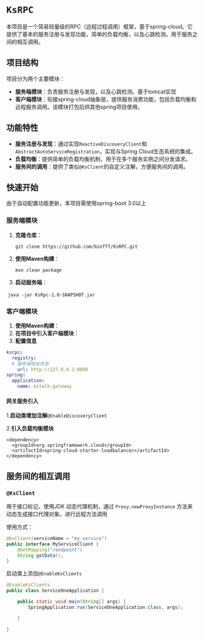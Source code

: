 # `KsRPC`

​    	本项目是一个简易轻量级的RPC（远程过程调用）框架，基于spring-cloud。它提供了基本的服务注册与发现功能，简单的负载均衡，以及心跳检测。用于服务之间的相互调用。

## 项目结构

项目分为两个主要模块：

- **服务端模块**：负责服务注册与发现，以及心跳检测。基于tomcat实现
- **客户端模块**：衔接spring-cloud抽象层，提供服务消费功能，包括负载均衡和远程服务调用。该模块打包后供其他spring项目使用。

## 功能特性

- **服务注册与发现**：通过实现`ReactiveDiscoveryClient`和`AbstractAutoServiceRegistration`，实现与Spring Cloud生态系统的集成。
- **负载均衡**：提供简单的负载均衡机制，用于在多个服务实例之间分发请求。
- **服务间的调用**：提供了类似`@KsClient`的自定义注解，方便服务间的调用。

## 快速开始

由于自动配置功能更新，本项目需使用spring-boot 3.0以上

### 服务端模块

1. **克隆仓库**：

   `git clone https://github.com/binfff/KsRPC.git`

2. **使用Maven构建**：

   `mvn clean package`

3. **启动服务端**：

​	 `java -jar KsRpc-1.0-SNAPSHOT.jar`

### 客户端模块

1. **使用Maven构建**：
2. **在项目中引入客户端模块**：
3. **配置信息**

```yaml
ksrpc:
  registry:
  # 服务端地址信息
    url: http://127.0.0.1:8088
spring:
  application:
    name: kstalk-gateway
```

#### 网关服务引入

1.**启动类增加注解**`@EnableDiscoveryClient`

2.**引入负载均衡模块**

```
<dependency>
  <groupId>org.springframework.cloud</groupId>
  <artifactId>spring-cloud-starter-loadbalancer</artifactId>
</dependency>
```

## **服务间的相互调用**

### `@KsClient`

用于接口标记，使用JDK 动态代理机制，通过 `Proxy.newProxyInstance` 方法来动态生成接口代理对象。进行远程方法调用

使用方式：

```java
@KsClient(serviceName = "my-service")
public interface MyServiceClient {
    @GetMapping("/endpoint")
    String getData();
}
```

启动类上添加`@EnableKsClients`

```java
@EnableKsClients
public class ServiceOneApplication {

    public static void main(String[] args) {
        SpringApplication.run(ServiceOneApplication.class, args);

    }

}
```

